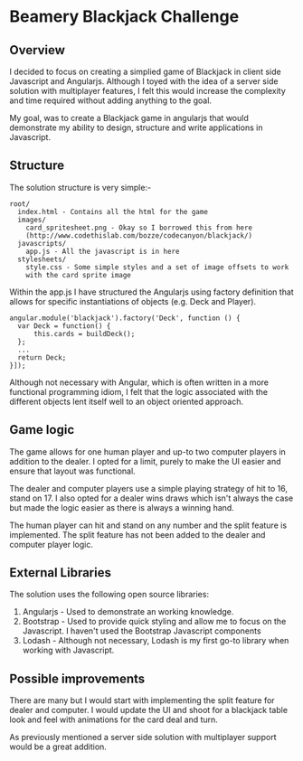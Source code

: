 # Beamery Blackjack Challenge

## Overview

I decided to focus on creating a simplied game of Blackjack in client side
Javascript and Angularjs. Although I toyed with the idea of a server side
solution with multiplayer features, I felt this would increase the complexity
and time required without adding anything to the goal.

My goal, was to create a Blackjack game in angularjs that would demonstrate
my ability to design, structure and write applications in Javascript.

## Structure

The solution structure is very simple:-

    root/
      index.html - Contains all the html for the game
      images/
        card_spritesheet.png - Okay so I borrowed this from here
        (http://www.codethislab.com/bozze/codecanyon/blackjack/)
      javascripts/
        app.js - All the javascript is in here
      stylesheets/
        style.css - Some simple styles and a set of image offsets to work
        with the card sprite image

Within the app.js I have structured the Angularjs using factory definition
that allows for specific instantiations of objects (e.g. Deck and Player).

    angular.module('blackjack').factory('Deck', function () {
      var Deck = function() {
          this.cards = buildDeck();
      };
      ...
      return Deck;
    }]);

Although not necessary with Angular, which is often written in a more functional programming idiom, I felt that the logic associated with the different objects lent itself well to an object oriented approach.

## Game logic

The game allows for one human player and up-to two computer players in addition to the dealer. I opted for a limit, purely to make the UI easier and ensure that layout was functional.

The dealer and computer players use a simple playing strategy of hit to 16, stand on 17. I also opted for a dealer wins draws which isn't always the case but made the logic easier as there is always a winning hand.

The human player can hit and stand on any number and the split feature is implemented. The split feature has not been added to the dealer and computer player logic.

## External Libraries

The solution uses the following open source libraries:

1. Angularjs - Used to demonstrate an working knowledge.
2. Bootstrap - Used to provide quick styling and allow me to focus on the Javascript. I haven't used the Bootstrap Javascript components
3. Lodash - Although not necessary, Lodash is my first go-to library when working with Javascript.

## Possible improvements

There are many but I would start with implementing the split feature for dealer and computer. I would update the UI and shoot for a blackjack table look and feel with animations for the card deal and turn.

As previously mentioned a server side solution with multiplayer support would be a great addition.
